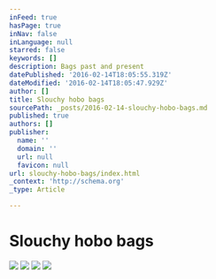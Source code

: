 ```yaml
---
inFeed: true
hasPage: true
inNav: false
inLanguage: null
starred: false
keywords: []
description: Bags past and present
datePublished: '2016-02-14T18:05:55.319Z'
dateModified: '2016-02-14T18:05:47.929Z'
author: []
title: Slouchy hobo bags
sourcePath: _posts/2016-02-14-slouchy-hobo-bags.md
published: true
authors: []
publisher:
  name: ''
  domain: ''
  url: null
  favicon: null
url: slouchy-hobo-bags/index.html
_context: 'http://schema.org'
_type: Article

---
```

# Slouchy hobo bags
![](https://the-grid-user-content.s3-us-west-2.amazonaws.com/1c41122d-b992-4ebd-9819-7dc2f694cfac.png)
![](https://the-grid-user-content.s3-us-west-2.amazonaws.com/0ed53fb6-b584-4f04-8cc1-b67d11c07a99.JPG)
![](https://the-grid-user-content.s3-us-west-2.amazonaws.com/558713cf-1aec-4eaf-89f7-1678132c2496.JPG)
![](https://the-grid-user-content.s3-us-west-2.amazonaws.com/559043ac-4898-4bc6-9f8d-095b70ef09cd.JPG)